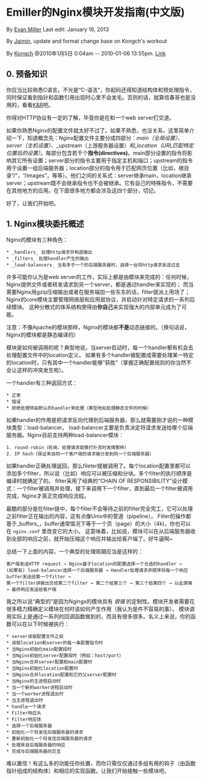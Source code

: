 # Emiller的Nginx模块开发指南(中文版)

  By [Evan Miller](http://www.evanmiller.org/) Last edit: January 16, 2013

  By [Jaimin](http://github.com/jaiminpan), update and format change base on Kongch's workout

  By [Kongch](http://www.kongch.com/) @2010年1月5日 0:04am -- 2010-01-06 13:55pm. 
  [Link](https://code.google.com/p/emillers-guide-to-nginx-module-chn/wiki/NginxModuleDevGuide_CHN)

## 0. 预备知识

  你应当比较熟悉C语言。不光是“C-语法"，你起码还得知道结构体和预处理指令，同时保证看到指针和函数引用出现时心里不会发毛。否则的话，就算信春哥也是没用的，看看[K&R](http://en.wikipedia.org/wiki/The_C_Programming_Language_(book))吧。

  你得对HTTP协议有一定的了解，毕竟你是在和一个web server打交道。

  如果你熟悉Nginx的配置文件就太好不过了。如果不熟悉，也没关系，这里简单介绍一下，知道概念先：Nginx配置文件主要分成四部分：_main（全局设置）_、_server（主机设置）_、_upstream（上游服务器设置）_和_location（URL匹配特定位置后的设置）_。每部分包含若干个**指令(directives)**。main部分设置的指令将影响其它所有设置；server部分的指令主要用于指定主机和端口；upstream的指令用于设置一组后端服务器；location部分的指令用于匹配网页位置（比如，根目录“/”，“/images”，等等）。他们之间的关系式：server继承main，location继承server；upstream既不会继承指令也不会被继承。它有自己的特殊指令，不需要在其他地方的应用。在下面很多地方都会涉及这四个部分，切记。

  好了，让我们开始吧。

## 1. Nginx模块委托概述

  Nginx的模块有三种角色：
  
    * _handlers_ 处理http请求并构造输出  
    * _filters_ 处理handler产生的输出  
    * _load-balancers_ 当有多于一个的后端服务器时，选择一台将http请求发送过去  

  许多可能你认为是web server的工作，实际上都是由模块来完成的：任何时候，Nginx提供文件或者转发请求到另一个server，都是通过handler来实现的；
  而当需要Nginx用gzip压缩输出或者在服务端加一些东东的话，filter就派上用场了；
  Nginx的core模块主要管理网络层和应用层协议，并启动针对特定请求的一系列后续模块。
  这种分散式的体系结构使得由**你自己**来实现强大的内部单元成为了可能。

  注意：不像Apache的模块那样，Nginx的模块都**不是**动态链接的。（换句话说，Nginx的模块都是静态编译的）

  模块是如何被调用的呢？典型地说，当server启动时，每一个handler都有机会去处理配置文件中的location定义，
  如果有多个handler被配置成需要处理某一特定的location时，只有其中一个handler能够“获胜”（掌握正确配置规则的你当然不会让这样的冲突发生啦）。

  一个handler有三种返回方式：

    * 正常  
    * 错误  
    * 拒绝处理转由默认的handler来处理（典型地如处理静态文件的时候）  

  如果handler的作用是把请求反向代理到后端服务器，那么就需要刚才说的一种模块类型：load-balancer。
  load-balancer主要是负责决定将请求发送给哪个后端服务器。Nginx目前支持两种load-balancer模块：

    1. round-robin（轮询，处理请求就像打扑克时发牌那样）  
    2. IP hash（保证来自同一个客户端的请求被分发到同一个后端服务器）  

  如果handler正确处理返回，那么fileter就被调用了。每个location配置里都可以添加多个filter，所以说（比如）响应可以被压缩和分块。多个filter的执行顺序是编译时就确定了的。
  filter采用了经典的“CHAIN OF RESPONSIBILITY”设计模式：一个filter被调用并处理，接下来调用下一个filter，直到最后一个filter被调用完成，Nginx才真正完成响应流程。

  最酷的部分是在filter链中，每个filter不会等待之前的filter完全完工，它可以处理之前filter正在输出的内容，这有点像Unix中的管道（pipeline）。
  Filter的操作都基于_buffers_，buffer通常情况下等于一个页（page）的大小（4k)，你也可以在 `nginx.conf` 里改变它的大小。
  这意味着，比如说，模块可以在从后端服务器收到全部的响应之前，就开始压缩这个响应并输出给客户端了。好牛逼啊~

  总结一下上面的内容，一个典型的处理周期应当是这样的：
  ```
  客户端发送HTTP request → Nginx基于location的配置选择一个合适的handler →  
  (如果有) load-balancer选择一个后端服务器 → Handler处理请求并顺序将每一个响应buffer发送给第一个filter →  
  第一个filter讲输出交给第二个filter → 第二个给第三个 → 第三个给第四个 → 以此类推 → 最终响应发送给客户端
  ```

  我之所以说“典型的”是因为Ngingx的模块具有 _很强_ 的定制性。模块开发者需要花很多精力精确定义模块在何时该如何产生作用（我认为是件不容易的事）。
  模块调用实际上是通过一系列的回调函数做到的，而且有很多很多。名义上来说，你的函数可以在以下时候被执行：

    * server读取配置文件之前
    * 读取location和server的每一条配置指令时
    * 当Nginx初始化main配置段时
    * 当Nginx初始化server配置段时（例如：host/port）
    * 当Nginx合并server配置和main配置时
    * 当Nginx初始化location配置时
    * 当Nginx合并location配置和它的父server配置时
    * 当Nginx的主进程启动时
    * 当一个新的worker进程启动时
    * 当一个worker进程退出时
    * 当主进程退出时
    * handle一个请求
    * Filter响应头
    * Filter响应体
    * 选择一个后端服务器
    * 初始化一个将发往后端服务器的请求
    * 重新初始化一个将发往后端服务器的请求
    * 处理来自后端服务器的响应
    * 完成与后端服务器的交互

 难以置信！有这么多的功能任你处置，而你只需仅仅通过多组有用的钩子（由函数指针组成的结构体）和相应的实现函数。让我们开始接触一些模块吧。



